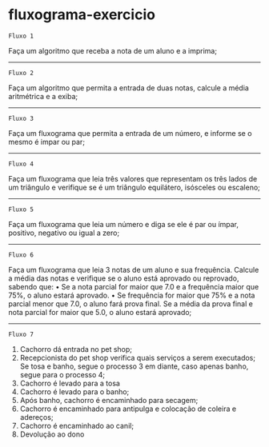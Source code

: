 # fluxograma-exercicio

`Fluxo 1`

Faça um algoritmo que receba a nota de um aluno e a imprima;

---

`Fluxo 2`

Faça um algoritmo que permita a entrada de duas notas, calcule a média aritmétrica e a exiba;

---

`Fluxo 3`

Faça um fluxograma que permita a entrada de um número, e informe se o mesmo é impar ou par;

---

`Fluxo 4`

Faça um fluxograma que leia três valores que representam
os três lados de um triângulo e verifique se é um
triângulo equilátero, isósceles ou escaleno;

---

`Fluxo 5`

Faça um fluxograma que leia um número e diga se ele é par
ou ímpar, positivo, negativo ou igual a zero;

---

`Fluxo 6`

 Faça um fluxograma que leia 3 notas de um aluno e
sua frequência. Calcule a média das notas e verifique se o
aluno está aprovado ou reprovado, sabendo que:
• Se a nota parcial for maior que 7.0 e a frequência maior
que 75%, o aluno estará aprovado.
• Se frequência for maior que 75% e a nota parcial menor
que 7.0, o aluno fará prova final. Se a média da prova
final e nota parcial for maior que 5.0, o aluno estará
aprovado;

---

`Fluxo 7`
1. Cachorro dá entrada no pet shop;
2. Recepcionista do pet shop verifica quais serviços a serem executados;
Se tosa e banho, segue o processo 3 em diante, caso apenas banho,
segue para o processo 4;
3. Cachorro é levado para a tosa
4. Cachorro é levado para o banho;
5. Após banho, cachorro é encaminhado para secagem;
6. Cachorro é encaminhado para antipulga e colocação de coleira e
adereços;
7. Cachorro é encaminhado ao canil;
8. Devolução ao dono
